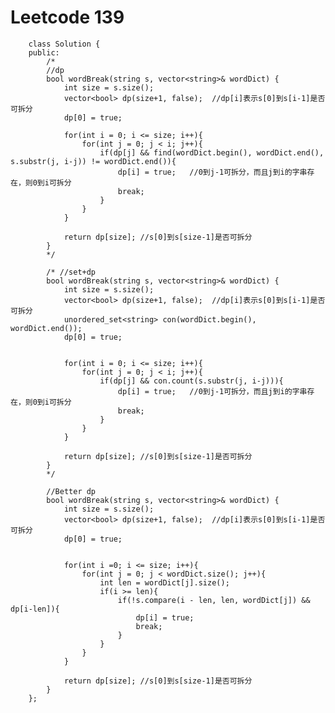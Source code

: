 # Leetcode 139
        class Solution {
        public:
            /*
            //dp
            bool wordBreak(string s, vector<string>& wordDict) {
                int size = s.size();
                vector<bool> dp(size+1, false);  //dp[i]表示s[0]到s[i-1]是否可拆分
                dp[0] = true;

                for(int i = 0; i <= size; i++){
                    for(int j = 0; j < i; j++){
                        if(dp[j] && find(wordDict.begin(), wordDict.end(), s.substr(j, i-j)) != wordDict.end()){
                            dp[i] = true;   //0到j-1可拆分，而且j到i的字串存在，则0到i可拆分
                            break;
                        }
                    }
                }

                return dp[size]; //s[0]到s[size-1]是否可拆分
            }
            */

            /* //set+dp
            bool wordBreak(string s, vector<string>& wordDict) {
                int size = s.size();
                vector<bool> dp(size+1, false);  //dp[i]表示s[0]到s[i-1]是否可拆分
                unordered_set<string> con(wordDict.begin(), wordDict.end());
                dp[0] = true;


                for(int i = 0; i <= size; i++){
                    for(int j = 0; j < i; j++){
                        if(dp[j] && con.count(s.substr(j, i-j))){
                            dp[i] = true;   //0到j-1可拆分，而且j到i的字串存在，则0到i可拆分
                            break;
                        }
                    }
                }

                return dp[size]; //s[0]到s[size-1]是否可拆分
            }
            */

            //Better dp
            bool wordBreak(string s, vector<string>& wordDict) {
                int size = s.size();
                vector<bool> dp(size+1, false);  //dp[i]表示s[0]到s[i-1]是否可拆分
                dp[0] = true;


                for(int i =0; i <= size; i++){
                    for(int j = 0; j < wordDict.size(); j++){
                        int len = wordDict[j].size();
                        if(i >= len){
                            if(!s.compare(i - len, len, wordDict[j]) && dp[i-len]){
                                dp[i] = true;
                                break;
                            }
                        }
                    }
                }

                return dp[size]; //s[0]到s[size-1]是否可拆分
            }
        };
